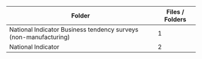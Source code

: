 | Folder                                                           |   Files / Folders |
|------------------------------------------------------------------|-------------------|
| National Indicator Business tendency surveys (non-manufacturing) |                 1 |
| National Indicator                                               |                 2 |